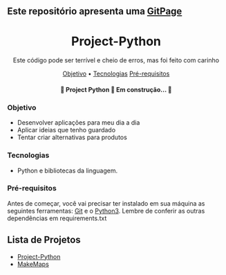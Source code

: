 
## Este repositório apresenta uma [GitPage](https://tiago-xavier-braga.github.io/Project-Python/)
<h1 align="center"> Project-Python </h1>

<p align="center">Este código pode ser terrível e cheio de erros, mas foi feito com carinho</p>

<p align="center">  <a href="#objetivo">Objetivo</a> •  <a href="#tecnologias">Tecnologias</a> <a href="#pré-requisitos">Pré-requisitos</a></p>

<h4 align="center">  🚧 Project Python  🚀 Em construção...  🚧 </h4>

### Objetivo

- Desenvolver aplicações para meu dia a dia
- Aplicar ideias que tenho guardado
- Tentar criar alternativas para produtos

### Tecnologias

- Python e bibliotecas da linguagem.

### Pré-requisitos 

Antes de começar, você vai precisar ter instalado em sua máquina as seguintes ferramentas: [Git]([https://git-scm.com](https://git-scm.com/)) e o [Python3](https://www.python.org/). Lembre de conferir as outras dependências em requirements.txt
## Lista de Projetos
- [Project-Python](https://github.com/tiago-xavier-braga/Project-Python/tree/main/playsound-main)
- [MakeMaps](https://github.com/tiago-xavier-braga/Project-Python/tree/main/makemaps)
